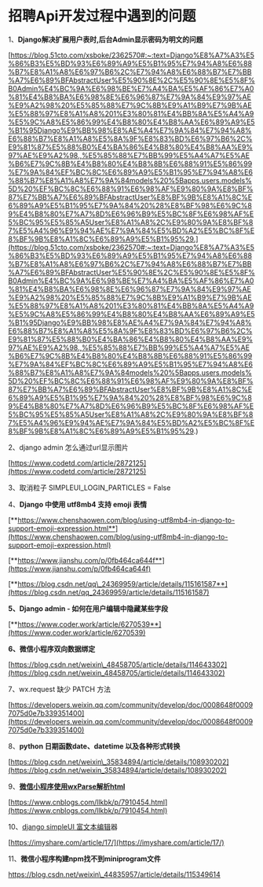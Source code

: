 # 招聘Api开发过程中遇到的问题
1、**Django解决扩展用户表时,后台Admin显示密码为明文的问题**

[https://blog.51cto.com/xsboke/2362570#:~:text=Django%E8%A7%A3%E5%86%B3%E5%BD%93%E6%89%A9%E5%B1%95%E7%94%A8%E6%88%B7%E8%A1%A8%E6%97%B6%2C%E7%94%A8%E6%88%B7%E7%BB%A7%E6%89%BFAbstractUser%E5%90%8E%2C%E5%90%8E%E5%8F%B0Admin%E4%BC%9A%E6%98%BE%E7%A4%BA%E5%AF%86%E7%A0%81%E4%B8%BA%E6%98%8E%E6%96%87%E7%9A%84%E9%97%AE%E9%A2%98%20%E5%85%88%E7%9C%8B%E9%A1%B9%E7%9B%AE%E5%88%97%E8%A1%A8%201%E3%80%81%E4%BB%8A%E5%A4%A9%E5%9C%A8%E5%86%99%E4%B8%80%E4%B8%AA%E6%89%A9%E5%B1%95Django%E9%BB%98%E8%AE%A4%E7%9A%84%E7%94%A8%E6%88%B7%E8%A1%A8%E5%8A%9F%E8%83%BD%E6%97%B6%2C%E9%81%87%E5%88%B0%E4%BA%86%E4%B8%80%E4%B8%AA%E9%97%AE%E9%A2%98.,%E5%85%88%E7%BB%99%E5%A4%A7%E5%AE%B6%E7%9C%8B%E4%B8%80%E4%B8%8B%E6%88%91%E5%86%99%E7%9A%84%EF%BC%8C%E6%89%A9%E5%B1%95%E7%94%A8%E6%88%B7%E8%A1%A8%E7%9A%84models%20%5Bapps.users.models%5D%20%EF%BC%8C%E6%88%91%E6%98%AF%E9%80%9A%E8%BF%87%E7%BB%A7%E6%89%BFAbstractUser%E8%BF%9B%E8%A1%8C%E6%89%A9%E5%B1%95%E7%9A%84%20%28%E8%BF%98%E6%9C%89%E4%B8%80%E7%A7%8D%E6%96%B9%E5%BC%8F%E6%98%AF%E5%BC%95%E5%85%A5User%E8%A1%A8%2C%E9%80%9A%E8%BF%87%E5%A4%96%E9%94%AE%E7%9A%84%E5%BD%A2%E5%BC%8F%E8%BF%9B%E8%A1%8C%E6%89%A9%E5%B1%95%29.](https://blog.51cto.com/xsboke/2362570#:~:text=Django%E8%A7%A3%E5%86%B3%E5%BD%93%E6%89%A9%E5%B1%95%E7%94%A8%E6%88%B7%E8%A1%A8%E6%97%B6%2C%E7%94%A8%E6%88%B7%E7%BB%A7%E6%89%BFAbstractUser%E5%90%8E%2C%E5%90%8E%E5%8F%B0Admin%E4%BC%9A%E6%98%BE%E7%A4%BA%E5%AF%86%E7%A0%81%E4%B8%BA%E6%98%8E%E6%96%87%E7%9A%84%E9%97%AE%E9%A2%98%20%E5%85%88%E7%9C%8B%E9%A1%B9%E7%9B%AE%E5%88%97%E8%A1%A8%201%E3%80%81%E4%BB%8A%E5%A4%A9%E5%9C%A8%E5%86%99%E4%B8%80%E4%B8%AA%E6%89%A9%E5%B1%95Django%E9%BB%98%E8%AE%A4%E7%9A%84%E7%94%A8%E6%88%B7%E8%A1%A8%E5%8A%9F%E8%83%BD%E6%97%B6%2C%E9%81%87%E5%88%B0%E4%BA%86%E4%B8%80%E4%B8%AA%E9%97%AE%E9%A2%98.,%E5%85%88%E7%BB%99%E5%A4%A7%E5%AE%B6%E7%9C%8B%E4%B8%80%E4%B8%8B%E6%88%91%E5%86%99%E7%9A%84%EF%BC%8C%E6%89%A9%E5%B1%95%E7%94%A8%E6%88%B7%E8%A1%A8%E7%9A%84models%20%5Bapps.users.models%5D%20%EF%BC%8C%E6%88%91%E6%98%AF%E9%80%9A%E8%BF%87%E7%BB%A7%E6%89%BFAbstractUser%E8%BF%9B%E8%A1%8C%E6%89%A9%E5%B1%95%E7%9A%84%20%28%E8%BF%98%E6%9C%89%E4%B8%80%E7%A7%8D%E6%96%B9%E5%BC%8F%E6%98%AF%E5%BC%95%E5%85%A5User%E8%A1%A8%2C%E9%80%9A%E8%BF%87%E5%A4%96%E9%94%AE%E7%9A%84%E5%BD%A2%E5%BC%8F%E8%BF%9B%E8%A1%8C%E6%89%A9%E5%B1%95%29.)

2、django admin 怎么通过url显示图片

[https://www.codetd.com/article/2872125](https://www.codetd.com/article/2872125)

3、取消粒子 SIMPLEUI\_LOGIN\_PARTICLES = False

4、**Django 中使用 utf8mb4 支持 emoji 表情**

[**https://www.chenshaowen.com/blog/using-utf8mb4-in-django-to-support-emoji-expression.html**](https://www.chenshaowen.com/blog/using-utf8mb4-in-django-to-support-emoji-expression.html)

[**https://www.jianshu.com/p/0fb464ca644f**](https://www.jianshu.com/p/0fb464ca644f)

[**https://blog.csdn.net/qq\_24369959/article/details/115161587**](https://blog.csdn.net/qq_24369959/article/details/115161587)

**5、Django admin - 如何在用户编辑中隐藏某些字段**

[**https://www.coder.work/article/6270539**](https://www.coder.work/article/6270539)

**6、微信小程序双向数据绑定**

[https://blog.csdn.net/weixin\_48458705/article/details/114643302](https://blog.csdn.net/weixin_48458705/article/details/114643302)

7、wx.request 缺少 PATCH 方法

[https://developers.weixin.qq.com/community/develop/doc/0008648f00097075d0e7b339351400](https://developers.weixin.qq.com/community/develop/doc/0008648f00097075d0e7b339351400)

8、**python 日期函数date、datetime 以及各种形式转换**

[https://blog.csdn.net/weixin\_35834894/article/details/108930202](https://blog.csdn.net/weixin_35834894/article/details/108930202)

9、[**微信小程序使用wxParse解析html**](https://www.cnblogs.com/llkbk/p/7910454.html)

[https://www.cnblogs.com/llkbk/p/7910454.html](https://www.cnblogs.com/llkbk/p/7910454.html)

10、[django simpleUI 富文本编辑](https://cn.bing.com/search?q=django%20simpleUI%20%20%E5%AF%8C%E6%96%87%E6%9C%AC%E7%BC%96%E8%BE%91%E5%99%A8&qs=n&form=QBRE&=%25eManage%20Your%20Search%20History%25E&sp=-1&pq=django%20simpleui%20%E5%AF%8C%E6%96%87%E6%9C%AC%E7%BC%96%E8%BE%91%E5%99%A8&sc=0-22&sk=&cvid=45B27B29C57B425DB1943745BFA410CD&ghsh=0&ghacc=0&ghpl=)器

[https://imyshare.com/article/17/](https://imyshare.com/article/17/)

11、**微信小程序构建npm找不到miniprogram文件**

https://blog.csdn.net/weixin\_44835957/article/details/115349614